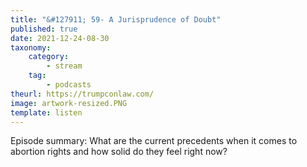 ```yaml
---
title: "&#127911; 59- A Jurisprudence of Doubt"
published: true
date: 2021-12-24-08-30
taxonomy:
    category:
        - stream
    tag:
        - podcasts
theurl: https://trumpconlaw.com/
image: artwork-resized.PNG
template: listen
---
```


Episode summary: What are the current precedents when it comes to abortion rights and how solid do they feel right now?
